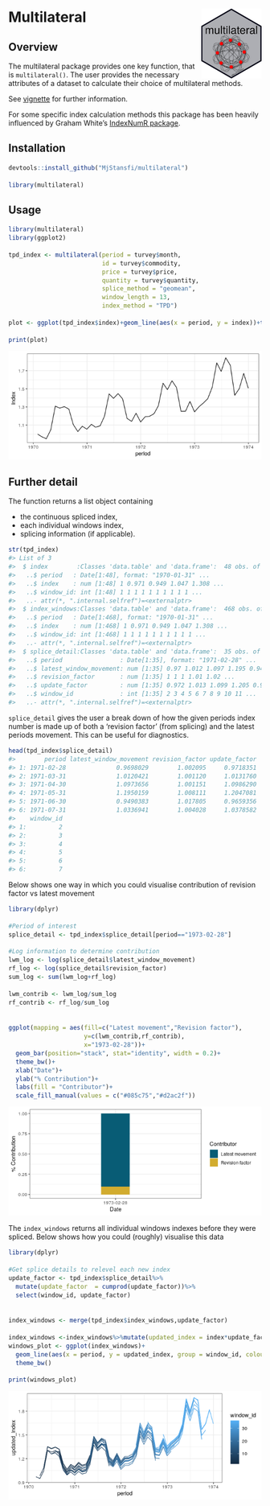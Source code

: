 
# Multilateral <img src='man/figures/logo-v2.png' align="right" height="139" />

## Overview

The multilateral package provides one key function, that is
`multilateral()`. The user provides the necessary attributes of a
dataset to calculate their choice of multilateral methods.

See
[vignette](https://htmlpreview.github.io/?https://github.com/MjStansfi/multilateral/blob/main/doc/multilateral.html)
for further information.

For some specific index calculation methods this package has been
heavily influenced by Graham White’s [IndexNumR
package](https://github.com/grahamjwhite/IndexNumR).

## Installation

``` r
devtools::install_github("MjStansfi/multilateral")

library(multilateral)
```

## Usage

``` r
library(multilateral)
library(ggplot2)

tpd_index <- multilateral(period = turvey$month,
                          id = turvey$commodity,
                          price = turvey$price,
                          quantity = turvey$quantity,
                          splice_method = "geomean",
                          window_length = 13,
                          index_method = "TPD")

plot <- ggplot(tpd_index$index)+geom_line(aes(x = period, y = index))+theme_bw()

print(plot)
```

![](man/figures/README-example-1.png)<!-- -->

## Further detail

The function returns a list object containing

  - the continuous spliced index,
  - each individual windows index,
  - splicing information (if applicable).

<!-- end list -->

``` r
str(tpd_index) 
#> List of 3
#>  $ index        :Classes 'data.table' and 'data.frame':  48 obs. of  3 variables:
#>   ..$ period   : Date[1:48], format: "1970-01-31" ...
#>   ..$ index    : num [1:48] 1 0.971 0.949 1.047 1.308 ...
#>   ..$ window_id: int [1:48] 1 1 1 1 1 1 1 1 1 1 ...
#>   ..- attr(*, ".internal.selfref")=<externalptr> 
#>  $ index_windows:Classes 'data.table' and 'data.frame':  468 obs. of  3 variables:
#>   ..$ period   : Date[1:468], format: "1970-01-31" ...
#>   ..$ index    : num [1:468] 1 0.971 0.949 1.047 1.308 ...
#>   ..$ window_id: int [1:468] 1 1 1 1 1 1 1 1 1 1 ...
#>   ..- attr(*, ".internal.selfref")=<externalptr> 
#>  $ splice_detail:Classes 'data.table' and 'data.frame':  35 obs. of  5 variables:
#>   ..$ period                : Date[1:35], format: "1971-02-28" ...
#>   ..$ latest_window_movement: num [1:35] 0.97 1.012 1.097 1.195 0.949 ...
#>   ..$ revision_factor       : num [1:35] 1 1 1 1.01 1.02 ...
#>   ..$ update_factor         : num [1:35] 0.972 1.013 1.099 1.205 0.966 ...
#>   ..$ window_id             : int [1:35] 2 3 4 5 6 7 8 9 10 11 ...
#>   ..- attr(*, ".internal.selfref")=<externalptr>
```

`splice_detail` gives the user a break down of how the given periods
index number is made up of both a ‘revision factor’ (from splicing) and
the latest periods movement. This can be useful for diagnostics.

``` r
head(tpd_index$splice_detail)
#>        period latest_window_movement revision_factor update_factor
#> 1: 1971-02-28              0.9698029        1.002095     0.9718351
#> 2: 1971-03-31              1.0120421        1.001120     1.0131760
#> 3: 1971-04-30              1.0973656        1.001151     1.0986290
#> 4: 1971-05-31              1.1950159        1.008111     1.2047081
#> 5: 1971-06-30              0.9490383        1.017805     0.9659356
#> 6: 1971-07-31              1.0336941        1.004028     1.0378582
#>    window_id
#> 1:         2
#> 2:         3
#> 3:         4
#> 4:         5
#> 5:         6
#> 6:         7
```

Below shows one way in which you could visualise contribution of
revision factor vs latest movement

``` r
library(dplyr)

#Period of interest
splice_detail <- tpd_index$splice_detail[period=="1973-02-28"]

#Log information to determine contribution
lwm_log <- log(splice_detail$latest_window_movement)
rf_log <- log(splice_detail$revision_factor)
sum_log <- sum(lwm_log+rf_log)

lwm_contrib <- lwm_log/sum_log
rf_contrib <- rf_log/sum_log


ggplot(mapping = aes(fill=c("Latest movement","Revision factor"),
                     y=c(lwm_contrib,rf_contrib),
                     x="1973-02-28"))+
  geom_bar(position="stack", stat="identity", width = 0.2)+
  theme_bw()+
  xlab("Date")+
  ylab("% Contribution")+
  labs(fill = "Contributor")+
  scale_fill_manual(values = c("#085c75","#d2ac2f"))
```

![](man/figures/README-visualise%20contrib-1.png)<!-- -->

The `index_windows` returns all individual windows indexes before they
were spliced. Below shows how you could (roughly) visualise this data

``` r
library(dplyr)

#Get splice details to relevel each new index
update_factor <- tpd_index$splice_detail%>%
  mutate(update_factor  = cumprod(update_factor))%>%
  select(window_id, update_factor)


index_windows <- merge(tpd_index$index_windows,update_factor)

index_windows <-index_windows%>%mutate(updated_index = index*update_factor)
windows_plot <- ggplot(index_windows)+
  geom_line(aes(x = period, y = updated_index, group = window_id, colour = window_id))+
  theme_bw()

print(windows_plot)
```

![](man/figures/README-windows-1.png)<!-- -->
